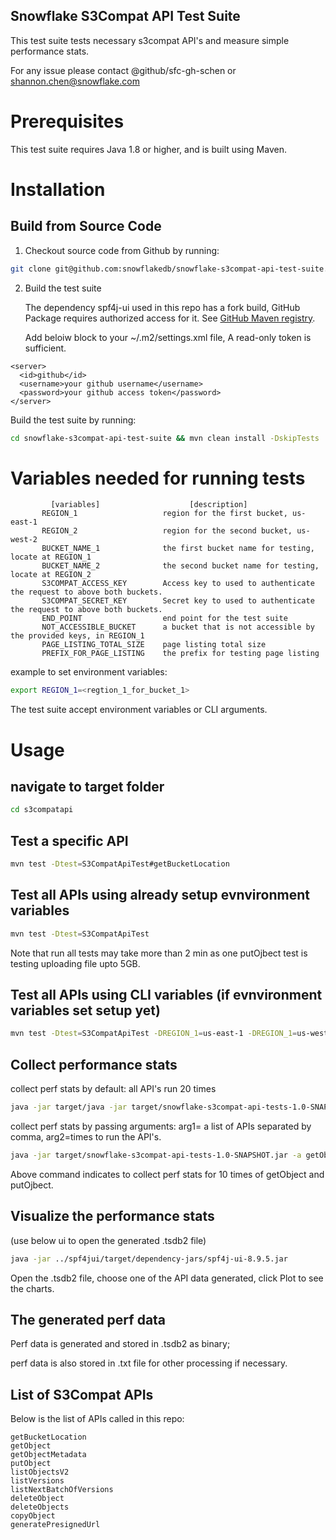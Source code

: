 ## **Snowflake S3Compat API Test Suite**

This test suite tests necessary s3compat API's and measure simple performance stats.

For any issue please contact @github/sfc-gh-schen or shannon.chen@snowflake.com

Prerequisites
=============
This test suite requires Java 1.8 or higher, and is built using Maven.

Installation
============
Build from Source Code 
----------------------
1. Checkout source code from Github by running:
```bash
git clone git@github.com:snowflakedb/snowflake-s3compat-api-test-suite.git
```

2. Build the test suite

   The dependency spf4j-ui used in this repo has a fork build, GitHub Package requires authorized access for it. See [GitHub Maven registry](https://docs.github.com/en/packages/working-with-a-github-packages-registry/working-with-the-apache-maven-registry).

   Add beloiw block to your ~/.m2/settings.xml file, A read-only token is sufficient.

```
<server>
  <id>github</id>
  <username>your github username</username>
  <password>your github access token</password>
</server>
```
   Build the test suite by running:
```bash
cd snowflake-s3compat-api-test-suite && mvn clean install -DskipTests
```

Variables needed for running tests
=================================
```
         [variables]                    [description]
       REGION_1                   region for the first bucket, us-east-1
       REGION_2                   region for the second bucket, us-west-2
       BUCKET_NAME_1              the first bucket name for testing, locate at REGION_1
       BUCKET_NAME_2              the second bucket name for testing, locate at REGION_2
       S3COMPAT_ACCESS_KEY        Access key to used to authenticate the request to above both buckets.
       S3COMPAT_SECRET_KEY        Secret key to used to authenticate the request to above both buckets.
       END_POINT                  end point for the test suite
       NOT_ACCESSIBLE_BUCKET      a bucket that is not accessible by the provided keys, in REGION_1
       PAGE_LISTING_TOTAL_SIZE    page listing total size
       PREFIX_FOR_PAGE_LISTING    the prefix for testing page listing
```
example to set  environment variables:
```bash
export REGION_1=<regtion_1_for_bucket_1>

```

The test suite accept environment variables or CLI arguments.

Usage
=====
navigate to target folder
-------------------------
```bash
cd s3compatapi
``` 

Test a specific API
-------------------
```bash
mvn test -Dtest=S3CompatApiTest#getBucketLocation
```

Test all APIs using already setup evnvironment variables
------------------------------------------------------
```bash
mvn test -Dtest=S3CompatApiTest
```
Note that run all tests may take more than 2 min as one putOjbect test is testing uploading file upto 5GB.

Test all APIs using CLI variables (if evnvironment variables set setup yet)
---------------------------------------------------------------------------
```bash
mvn test -Dtest=S3CompatApiTest -DREGION_1=us-east-1 -DREGION_1=us-west-2
```

Collect performance stats
--------------------------
collect perf stats by default: all API's run 20 times
```bash
java -jar target/java -jar target/snowflake-s3compat-api-tests-1.0-SNAPSHOT.jar
```
collect perf stats by passing arguments: arg1= a list of APIs separated by comma, arg2=times to run the API's.
```bash
java -jar target/snowflake-s3compat-api-tests-1.0-SNAPSHOT.jar -a getObject,putOjbect -b 10
```
Above command indicates to collect perf stats for 10 times of getObject and putOjbect.

Visualize the performance stats
-------------------------------
(use below ui to open the generated .tsdb2 file)
```bash
java -jar ../spf4jui/target/dependency-jars/spf4j-ui-8.9.5.jar
```
Open the .tsdb2 file, choose one of the API data generated, click Plot to see the charts.

The generated perf data
-------------------
Perf data is generated and stored in .tsdb2 as binary;

perf data is also stored in .txt file for other processing if necessary.

## List of S3Compat APIs
Below is the list of APIs called in this repo:
```
getBucketLocation
getObject
getObjectMetadata
putObject
listObjectsV2
listVersions
listNextBatchOfVersions
deleteObject
deleteObjects
copyObject
generatePresignedUrl
```


